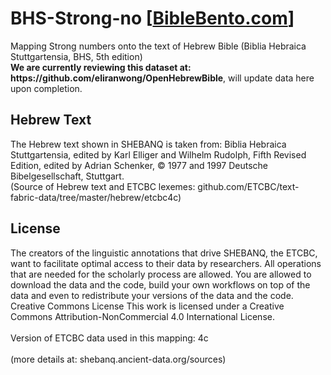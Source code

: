 # BHS-Strong-no [<a href="https://biblebento.com/" target="_blank">BibleBento.com</a>]
<p>Mapping Strong numbers onto the text of Hebrew Bible (Biblia Hebraica Stuttgartensia, BHS, 5th edition)<br />
<b>We are currently reviewing this dataset at: https://github.com/eliranwong/OpenHebrewBible</b>, will update data here upon completion.</p>

<h2>Hebrew Text</h2>
<p>
The Hebrew text shown in SHEBANQ is taken from: Biblia Hebraica Stuttgartensia, edited by Karl Elliger and Wilhelm Rudolph, Fifth Revised Edition, edited by Adrian Schenker, © 1977 and 1997 Deutsche Bibelgesellschaft, Stuttgart.<br />
(Source of Hebrew text and ETCBC lexemes: github.com/ETCBC/text-fabric-data/tree/master/hebrew/etcbc4c)
</p>

<h2>License</h2>
<p>The creators of the linguistic annotations that drive SHEBANQ, the ETCBC, want to facilitate optimal access to their data by researchers. All operations that are needed for the scholarly process are allowed. You are allowed to download the data and the code, build your own workflows on top of the data and even to redistribute your versions of the data and the code.
<br />
Creative Commons License
This work is licensed under a Creative Commons Attribution-NonCommercial 4.0 International License.<br />
<br />
Version of ETCBC data used in this mapping: 4c<br /><br />
(more details at: shebanq.ancient-data.org/sources)
</p>
